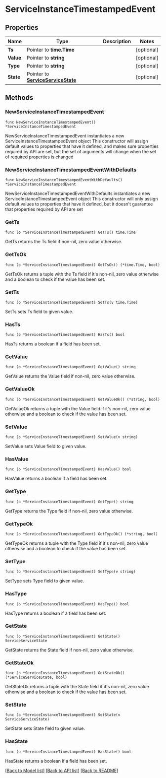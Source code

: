 # ServiceInstanceTimestampedEvent

## Properties

Name | Type | Description | Notes
------------ | ------------- | ------------- | -------------
**Ts** | Pointer to **time.Time** |  | [optional] 
**Value** | Pointer to **string** |  | [optional] 
**Type** | Pointer to **string** |  | [optional] 
**State** | Pointer to [**ServiceServiceState**](ServiceServiceState.md) |  | [optional] 

## Methods

### NewServiceInstanceTimestampedEvent

`func NewServiceInstanceTimestampedEvent() *ServiceInstanceTimestampedEvent`

NewServiceInstanceTimestampedEvent instantiates a new ServiceInstanceTimestampedEvent object
This constructor will assign default values to properties that have it defined,
and makes sure properties required by API are set, but the set of arguments
will change when the set of required properties is changed

### NewServiceInstanceTimestampedEventWithDefaults

`func NewServiceInstanceTimestampedEventWithDefaults() *ServiceInstanceTimestampedEvent`

NewServiceInstanceTimestampedEventWithDefaults instantiates a new ServiceInstanceTimestampedEvent object
This constructor will only assign default values to properties that have it defined,
but it doesn't guarantee that properties required by API are set

### GetTs

`func (o *ServiceInstanceTimestampedEvent) GetTs() time.Time`

GetTs returns the Ts field if non-nil, zero value otherwise.

### GetTsOk

`func (o *ServiceInstanceTimestampedEvent) GetTsOk() (*time.Time, bool)`

GetTsOk returns a tuple with the Ts field if it's non-nil, zero value otherwise
and a boolean to check if the value has been set.

### SetTs

`func (o *ServiceInstanceTimestampedEvent) SetTs(v time.Time)`

SetTs sets Ts field to given value.

### HasTs

`func (o *ServiceInstanceTimestampedEvent) HasTs() bool`

HasTs returns a boolean if a field has been set.

### GetValue

`func (o *ServiceInstanceTimestampedEvent) GetValue() string`

GetValue returns the Value field if non-nil, zero value otherwise.

### GetValueOk

`func (o *ServiceInstanceTimestampedEvent) GetValueOk() (*string, bool)`

GetValueOk returns a tuple with the Value field if it's non-nil, zero value otherwise
and a boolean to check if the value has been set.

### SetValue

`func (o *ServiceInstanceTimestampedEvent) SetValue(v string)`

SetValue sets Value field to given value.

### HasValue

`func (o *ServiceInstanceTimestampedEvent) HasValue() bool`

HasValue returns a boolean if a field has been set.

### GetType

`func (o *ServiceInstanceTimestampedEvent) GetType() string`

GetType returns the Type field if non-nil, zero value otherwise.

### GetTypeOk

`func (o *ServiceInstanceTimestampedEvent) GetTypeOk() (*string, bool)`

GetTypeOk returns a tuple with the Type field if it's non-nil, zero value otherwise
and a boolean to check if the value has been set.

### SetType

`func (o *ServiceInstanceTimestampedEvent) SetType(v string)`

SetType sets Type field to given value.

### HasType

`func (o *ServiceInstanceTimestampedEvent) HasType() bool`

HasType returns a boolean if a field has been set.

### GetState

`func (o *ServiceInstanceTimestampedEvent) GetState() ServiceServiceState`

GetState returns the State field if non-nil, zero value otherwise.

### GetStateOk

`func (o *ServiceInstanceTimestampedEvent) GetStateOk() (*ServiceServiceState, bool)`

GetStateOk returns a tuple with the State field if it's non-nil, zero value otherwise
and a boolean to check if the value has been set.

### SetState

`func (o *ServiceInstanceTimestampedEvent) SetState(v ServiceServiceState)`

SetState sets State field to given value.

### HasState

`func (o *ServiceInstanceTimestampedEvent) HasState() bool`

HasState returns a boolean if a field has been set.


[[Back to Model list]](../README.md#documentation-for-models) [[Back to API list]](../README.md#documentation-for-api-endpoints) [[Back to README]](../README.md)


